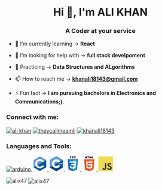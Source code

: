 <h1 align="center">Hi 👋, I'm ALI KHAN</h1>
<h3 align="center">A Coder at your service</h3>

- 🌱 I’m currently learning -> **React**

- 🤝 I’m looking for help with -> **full stack develpoment**

- 🤖 Practicing -> **Data Structures and ALgorithms**

- 📫 How to reach me -> **khanali18143@gmail.com**

- ⚡ Fun fact -> **I am pursuing bachelors in Electronics and Communications;).**

<h3 align="left">Connect with me:</h3>
<p align="left">
<a href="https://linkedin.com/in/ali khan" target="blank"><img align="center" src="https://raw.githubusercontent.com/rahuldkjain/github-profile-readme-generator/master/src/images/icons/Social/linked-in-alt.svg" alt="ali khan" height="30" width="40" /></a>
<a href="https://instagram.com/theycallmeamli" target="blank"><img align="center" src="https://raw.githubusercontent.com/rahuldkjain/github-profile-readme-generator/master/src/images/icons/Social/instagram.svg" alt="theycallmeamli" height="30" width="40" /></a>
<a href="https://auth.geeksforgeeks.org/user/khanali18143" target="blank"><img align="center" src="https://raw.githubusercontent.com/rahuldkjain/github-profile-readme-generator/master/src/images/icons/Social/geeks-for-geeks.svg" alt="khanali18143" height="30" width="40" /></a>
</p>

<h3 align="left">Languages and Tools:</h3>
<p align="left"> <a href="https://www.arduino.cc/" target="_blank" rel="noreferrer"> <img src="https://cdn.worldvectorlogo.com/logos/arduino-1.svg" alt="arduino" width="40" height="40"/> </a> <a href="https://www.cprogramming.com/" target="_blank" rel="noreferrer"> <img src="https://raw.githubusercontent.com/devicons/devicon/master/icons/c/c-original.svg" alt="c" width="40" height="40"/> </a> <a href="https://www.w3schools.com/cpp/" target="_blank" rel="noreferrer"> <img src="https://raw.githubusercontent.com/devicons/devicon/master/icons/cplusplus/cplusplus-original.svg" alt="cplusplus" width="40" height="40"/> </a> <a href="https://www.w3schools.com/css/" target="_blank" rel="noreferrer"> <img src="https://raw.githubusercontent.com/devicons/devicon/master/icons/css3/css3-original-wordmark.svg" alt="css3" width="40" height="40"/> </a> <a href="https://www.w3.org/html/" target="_blank" rel="noreferrer"> <img src="https://raw.githubusercontent.com/devicons/devicon/master/icons/html5/html5-original-wordmark.svg" alt="html5" width="40" height="40"/> </a> <a href="https://developer.mozilla.org/en-US/docs/Web/JavaScript" target="_blank" rel="noreferrer"> <img src="https://raw.githubusercontent.com/devicons/devicon/master/icons/javascript/javascript-original.svg" alt="javascript" width="40" height="40"/> </a> </p>

<p><img align="left" src="https://github-readme-stats.vercel.app/api/top-langs?username=alix47&show_icons=true&locale=en&layout=compact" alt="alix47" /></p>

<p>&nbsp;<img align="center" src="https://github-readme-stats.vercel.app/api?username=alix47&show_icons=true&locale=en" alt="alix47" /></p>

